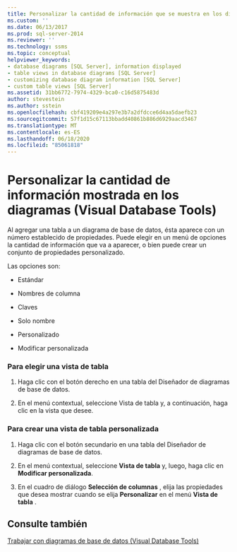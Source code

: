 ```yaml
---
title: Personalizar la cantidad de información que se muestra en los diagramas (Visual Database Tools) | Microsoft Docs
ms.custom: ''
ms.date: 06/13/2017
ms.prod: sql-server-2014
ms.reviewer: ''
ms.technology: ssms
ms.topic: conceptual
helpviewer_keywords:
- database diagrams [SQL Server], information displayed
- table views in database diagrams [SQL Server]
- customizing database diagram information [SQL Server]
- custom table views [SQL Server]
ms.assetid: 31bb6772-7974-4329-bca0-c16d5875483d
author: stevestein
ms.author: sstein
ms.openlocfilehash: cbf419209e4a297e3b7a2dfdcce6d4aa5daefb23
ms.sourcegitcommit: 57f1d15c67113bbadd40861b886d6929aacd3467
ms.translationtype: MT
ms.contentlocale: es-ES
ms.lasthandoff: 06/18/2020
ms.locfileid: "85061818"
---
```

# <a name="customize-the-amount-of-information-displayed-in-diagrams-visual-database-tools"></a>Personalizar la cantidad de información mostrada en los diagramas (Visual Database Tools)
  Al agregar una tabla a un diagrama de base de datos, ésta aparece con un número establecido de propiedades. Puede elegir en un menú de opciones la cantidad de información que va a aparecer, o bien puede crear un conjunto de propiedades personalizado.  
  
 Las opciones son:  
  
-   Estándar  
  
-   Nombres de columna  
  
-   Claves  
  
-   Solo nombre  
  
-   Personalizado  
  
-   Modificar personalizada  
  
### <a name="to-choose-a-table-view"></a>Para elegir una vista de tabla  
  
1.  Haga clic con el botón derecho en una tabla del Diseñador de diagramas de base de datos.  
  
2.  En el menú contextual, seleccione Vista de tabla y, a continuación, haga clic en la vista que desee.  
  
### <a name="to-create-a-custom-table-view"></a>Para crear una vista de tabla personalizada  
  
1.  Haga clic con el botón secundario en una tabla del Diseñador de diagramas de base de datos.  
  
2.  En el menú contextual, seleccione **Vista de tabla** y, luego, haga clic en **Modificar personalizada**.  
  
3.  En el cuadro de diálogo **Selección de columnas** , elija las propiedades que desea mostrar cuando se elija **Personalizar** en el menú **Vista de tabla** .  
  
## <a name="see-also"></a>Consulte también  
 [Trabajar con diagramas de base de datos &#40;Visual Database Tools&#41;](visual-database-tools.md)  
  
  
